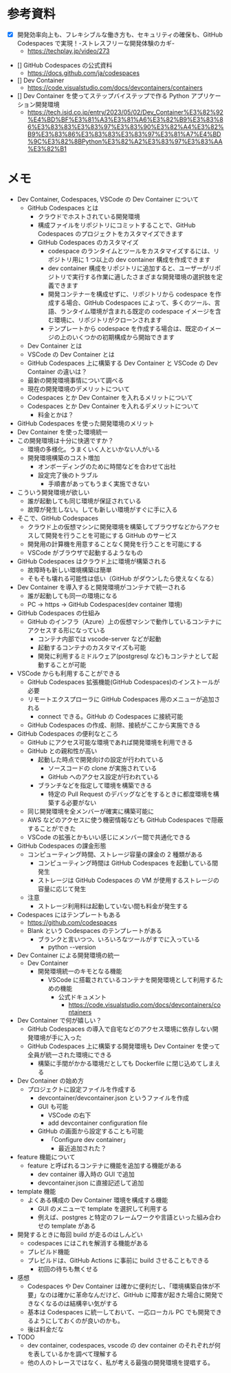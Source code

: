# 参考資料

- [x] 開発効率向上も、フレキシブルな働き方も、セキュリティの確保も、GitHub Codespaces で実現！-ストレスフリーな開発体験のカギ-
  - https://techplay.jp/video/273
- [] GitHub Codespaces の公式資料
  - https://docs.github.com/ja/codespaces
- [] Dev Container
  - https://code.visualstudio.com/docs/devcontainers/containers
- [] Dev Container を使ってステップバイステップで作る Python アプリケーション開発環境
  - https://tech.isid.co.jp/entry/2023/05/02/Dev_Container%E3%82%92%E4%BD%BF%E3%81%A3%E3%81%A6%E3%82%B9%E3%83%86%E3%83%83%E3%83%97%E3%83%90%E3%82%A4%E3%82%B9%E3%83%86%E3%83%83%E3%83%97%E3%81%A7%E4%BD%9C%E3%82%8BPython%E3%82%A2%E3%83%97%E3%83%AA%E3%82%B1

# メモ

- Dev Container, Codespaces, VSCode の Dev Container について
  - GitHub Codespaces とは
    - クラウドでホストされている開発環境
    - 構成ファイルをリポジトリにコミットすることで、GitHub Codespaces のプロジェクトをカスタマイズできます
    - GitHub Codespaces のカスタマイズ
      - codespace のランタイムとツールをカスタマイズするには、リポジトリ用に 1 つ以上の dev container 構成を作成できます
      - dev container 構成をリポジトリに追加すると、ユーザーがリポジトリで実行する作業に適したさまざまな開発環境の選択肢を定義できます
      - 開発コンテナーを構成せずに、リポジトリから codespace を作成する場合、GitHub Codespaces によって、多くのツール、言語、ランタイム環境が含まれる既定の codespace イメージを含む環境に、リポジトリがクローンされます
      - テンプレートから codespace を作成する場合は、既定のイメージの上のいくつかの初期構成から開始できます
  - Dev Container とは
  - VSCode の Dev Container とは
  - GitHub Codespaces 上に構築する Dev Container と VSCode の Dev Container の違いは？
  - 最新の開発環境事情について調べる
  - 現在の開発環境のデメリットについて
  - Codespaces とか Dev Container を入れるメリットについて
  - Codespaces とか Dev Container を入れるデメリットについて
    - 料金とかは？
- GitHub Codespaces を使った開発環境のメリット
- Dev Container を使った環境統一
- この開発環境は十分に快適ですか？
  - 環境の多様化。うまくいく人といかない人がいる
  - 開発環境構築のコスト増加
    - オンボーディングのために時間などを合わせて出社
    - 設定完了後のトラブル
      - 手順書があってもうまく実施できない
- こういう開発環境が欲しい
  - 誰が起動しても同じ環境が保証されている
  - 故障が発生しない。しても新しい環境がすぐに手に入る
- そこで、GitHub Codespaces
  - クラウド上の仮想マシンに開発環境を構築してブラウザなどからアクセスして開発を行うことを可能にする GitHub のサービス
  - 開発用の計算機を用意することなく開発を行うことを可能にする
  - VSCode がブラウザで起動するようなもの
- GitHub Codespaces はクラウド上に環境が構築される
  - 故障時も新しい環境構築は簡単
  - そもそも壊れる可能性は低い（GitHub がダウンしたら使えなくなる）
- Dev Container を導入すると開発環境がコンテナで統一される
  - 誰が起動しても同一の環境になる
  - PC -> https -> GitHub Codespaces(dev container 環境)
- GitHub Codespaces の仕組み
  - GitHub のインフラ（Azure）上の仮想マシンで動作しているコンテナにアクセスする形になっている
    - コンテナ内部では vscode-server などが起動
    - 起動するコンテナのカスタマイズも可能
    - 開発に利用するミドルウェア(postgresql など)もコンテナとして起動することが可能
- VSCode からも利用することができる
  - GitHub Codespaces 拡張機能(GitHub Codespaces)のインストールが必要
  - リモートエクスプローラに GitHub Codespaces 用のメニューが追加される
    - connect できる。GitHub の Codespaces に接続可能
  - GitHub Codespaces の作成、削除、接続がここから実施できる
- GitHub Codespaces の便利なところ
  - GitHub にアクセス可能な環境であれば開発環境を利用できる
  - GitHub との親和性が高い
    - 起動した時点で開発向けの設定が行われている
      - ソースコードの clone が実施されている
      - GitHub へのアクセス設定が行われている
    - ブランチなどを指定して環境を構築できる
      - 特定の Pull Request のデバッグなどをするときに都度環境を構築する必要がない
  - 同じ開発環境を全メンバーが確実に構築可能に
  - AWS などのアクセスに使う機密情報なども GitHub Codespaces で隠蔽することができた
  - VSCode の拡張とかもいい感じにメンバー間で共通化できる
- GitHub Codespaces の課金形態
  - コンピューティング時間、ストレージ容量の課金の 2 種類がある
    - コンピューティング時間は GitHub Codespaces を起動している間発生
    - ストレージは GitHub Codespaces の VM が使用するストレージの容量に応じて発生
  - 注意
    - ストレージ利用料は起動していない間も料金が発生する
- Codespaces にはテンプレートもある
  - https://github.com/codespaces
  - Blank という Codespaces のテンプレートがある
    - ブランクと言いつつ、いろいろなツールがすでに入っている
      - python --version
- Dev Container による開発環境の統一
  - Dev Container
    - 開発環境統一のキモとなる機能
      - VSCode に搭載されているコンテナを開発環境として利用するための機能
        - 公式ドキュメント
          - https://code.visualstudio.com/docs/devcontainers/containers
- Dev Container で何が嬉しい？
  - GitHub Codespaces の導入で自宅などのアクセス環境に依存しない開発環境が手に入った
  - GitHub Codespaces 上に構築する開発環境も Dev Container を使って全員が統一された環境にできる
    - 構築に手間がかかる環境だとしても Dockerfile に閉じ込めてしまえる
- Dev Container の始め方
  - プロジェクトに設定ファイルを作成する
    - devcontainer/devcontainer.json というファイルを作成
    - GUI も可能
      - VSCode の右下
      - add devcontainer configuration file
    - GitHub の画面から設定することも可能
      - 「Configure dev container」
        - 最近追加された？
- feature 機能について
  - feature と呼ばれるコンテナに機能を追加する機能がある
    - dev container 導入時の GUI で追加
    - devcontainer.json に直接記述して追加
- template 機能
  - よくある構成の Dev Container 環境を構成する機能
    - GUI のメニューで template を選択して利用する
    - 例えば、postgres と特定のフレームワークや言語といった組み合わせの template がある
- 開発するときに毎回 build が走るのはしんどい
  - codespaces にはこれを解消する機能がある
  - プレビルド機能
  - プレビルドは、GitHub Actions に事前に build させることもできる
    - 初回の待ちも無くせる
- 感想
  - Codespaces や Dev Container は確かに便利だし、「環境構築自体が不要」なのは確かに革命なんだけど、GitHub に障害が起きた場合に開発できなくなるのは結構辛い気がする
  - 基本は Codespaces に統一しておいて、一応ローカル PC でも開発できるようにしておくのが良いのかも。
  - 後は料金だな
- TODO
  - dev container, codespaces, vscode の dev container のそれぞれが何を表しているかを調べて理解する
  - 他の人のトレースではなく、私が考える最強の開発環境を提唱する。
